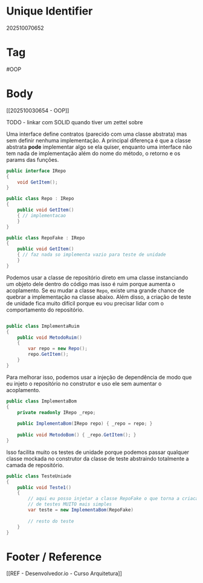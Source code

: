 # Unique Identifier
202510070652

# Tag
#OOP 

# Body
[[202510030654 - OOP]]

TODO - linkar com SOLID quando tiver um zettel sobre 

Uma interface define contratos (parecido com uma classe abstrata) mas sem definir nenhuma implementação. A principal diferença é que a classe abstrata **pode** implementar algo se ela quiser, enquanto uma interface não tem nada de implementação além do nome do método, o retorno e os params das funções.
```csharp
public interface IRepo
{
	void GetItem();
}

public class Repo : IRepo
{
	public void GetItem() 
	{ // implementacao 
	}
}

public class RepoFake : IRepo
{
	public void GetItem()
	{ // faz nada so implementa vazio para teste de unidade
	}
}
```

Podemos usar a classe de repositório direto em uma classe instanciando um objeto dele dentro do código mas isso é ruim porque aumenta o acoplamento. Se eu mudar a classe `Repo`, existe uma grande chance de quebrar a implementação na classe abaixo. Além disso, a criação de teste de unidade fica muito difícil porque eu vou precisar lidar com o comportamento do repositório.
```csharp

public class ImplementaRuim
{
	public void MetodoRuim()
	{
		var repo = new Repo();
		repo.GetItem();
	}
}
```

Para melhorar isso, podemos usar a injeção de dependência de modo que eu injeto o repositório no construtor e uso ele sem aumentar o acoplamento.
```csharp
public class ImplementaBom
{
	private readonly IRepo _repo;
	
	public ImplementaBom(IRepo repo) { _repo = repo; }
	
	public void MetodoBom() { _repo.GetItem(); }
}
```

Isso facilita muito os testes de unidade porque podemos passar qualquer classe mockada no construtor da classe de teste abstraindo totalmente a camada de repositório.
```csharp
public class TesteUniade
{
	public void Teste1()
	{
		// aqui eu posso injetar a classe RepoFake o que torna a criacao
		// de testes MUITO mais simples
		var teste = new ImplementaBom(RepoFake)
		
		// resto do teste
	}
}
```

# Footer / Reference
[[REF - Desenvolvedor.io - Curso Arquitetura]]